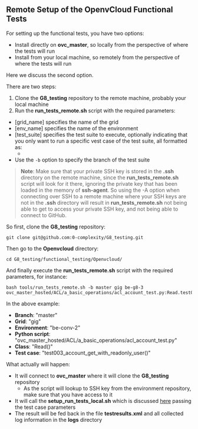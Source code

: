## Remote Setup of the OpenvCloud Functional Tests

For setting up the functional tests, you have two options:
- Install directly on **ovc\_master**, so locally from the perspective of where the tests will run
- Install from your local machine, so remotely from the perspective of where the tests will run

Here we discuss the second option.

There are two steps:
1. Clone the **G8_testing** repository to the remote machine, probably your local machine
2. Run the **run\_tests\_remote.sh** script with the required parameters:
  - [grid_name] specifies the name of the grid
  - [env_name] specifies the name of the environment
  - [test_suite] specifies the test suite to execute, optionally indicating that you only want to run a specific vest case of the test suite, all formatted as:
    - [python\_script\_name]:[class\_name].[test\_case\_name]
  - Use the `-b` option to specify the branch of the test suite

> **Note**: Make sure that your private SSH key is stored in the **.ssh** directory on the remote machine, since the **run\_tests\_remote.sh** script will look for it there, ignoring the private key that has been loaded in the memory of **ssh-agent**. So using the -A option when connecting over SSH to a remote machine where your SSH keys are not in the **.ssh** directory will result in **run\_tests\_remote.sh** not being able to get to access your private SSH key, and not being able to connect to GitHub.

So first, clone the **G8_testing** repository:
```
git clone git@github.com:0-complexity/G8_testing.git
```

Then go to the **Openvcloud** directory:
```
cd G8_testing/functional_testing/Openvcloud/
```

And finally execute the **run_tests_remote.sh** script with the required parameters, for instance:
```
bash tools/run_tests_remote.sh -b master gig be-g8-3 ovc_master_hosted/ACL/a_basic_operations/acl_account_test.py:Read.test003_account_get_with_readonly_user
```

In the above example:
- **Branch**: "master"
- **Grid**: "gig"
- **Environment**: "be-conv-2"
- **Python script**: "ovc_master_hosted/ACL/a_basic_operations/acl_account_test.py"
- **Class**: "Read()"
- **Test case**: "test003\_account\_get\_with\_readonly\_user()"

What actually will happen:
- It will connect to **ovc\_master** where it will clone the **G8_testing** repository
  - As the script will lookup to SSH key from the environment repository, make sure that you have access to it
- It will call the **setup_run_tests_local.sh** which is discussed [here](local_setup.md) passing the test case parameters
- The result will be fed back in the file **testresults.xml** and all collected log information in the **logs** directory